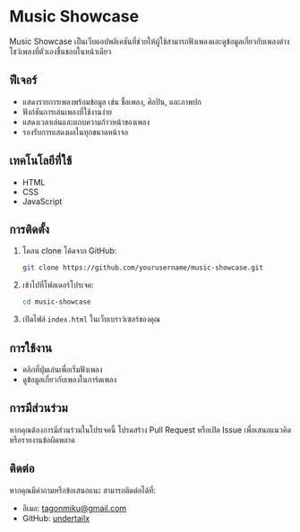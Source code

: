 # Music Showcase

Music Showcase เป็นเว็บแอปพลิเคชันที่ช่วยให้ผู้ใช้สามารถฟังเพลงและดูข้อมูลเกี่ยวกับเพลงต่าง โชว์เพลงที่ตัวเองชื่นชอบในหน้าเดียว

## ฟีเจอร์

- แสดงรายการเพลงพร้อมข้อมูล เช่น ชื่อเพลง, ศิลปิน, และภาพปก
- ฟังก์ชันการเล่นเพลงที่ใช้งานง่าย
- แสดงเวลาเล่นและแถบความก้าวหน้าของเพลง
- รองรับการแสดงผลในทุกขนาดหน้าจอ

## เทคโนโลยีที่ใช้

- HTML
- CSS
- JavaScript

## การติดตั้ง

1. โคลน clone โค้ดจาก GitHub:
   ```bash
   git clone https://github.com/yourusername/music-showcase.git
   ```

2. เข้าไปที่โฟลเดอร์โปรเจค:
   ```bash
   cd music-showcase
   ```

3. เปิดไฟล์ `index.html` ในเว็บเบราว์เซอร์ของคุณ

## การใช้งาน

- คลิกที่ปุ่มเล่นเพื่อเริ่มฟังเพลง
- ดูข้อมูลเกี่ยวกับเพลงในการ์ดเพลง

## การมีส่วนร่วม

หากคุณต้องการมีส่วนร่วมในโปรเจคนี้ โปรดสร้าง Pull Request หรือเปิด Issue เพื่อเสนอแนวคิดหรือรายงานข้อผิดพลาด
## ติดต่อ

หากคุณมีคำถามหรือข้อเสนอแนะ สามารถติดต่อได้ที่:
- อีเมล: tagonmiku@gmail.com
- GitHub: [undertailx](https://github.com/undertailx)
